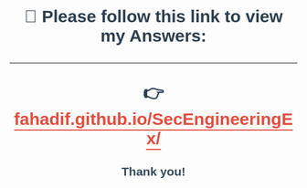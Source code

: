 <h1 style="font-size: 30px; color: #2c3e50; text-align: center; font-family: 'Arial', sans-serif;">
  🌟 Please follow this link to view my Answers:
<hr>
👉<a href="https://fahadif.github.io/SecurityEngineeringEX/" target="_blank" style="color: #e74c3c; font-weight: bold; text-decoration: none; border-bottom: 2px solid #e74c3c; padding-bottom: 2px;">
    fahadif.github.io/SecEngineeringEx/
  </a> 
</h1>

<h2 style="text-align: center; color: #34495e; font-family: 'Arial', sans-serif;">Thank you!</h2>
